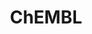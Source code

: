 ---
bigquery: https://console.cloud.google.com/bigquery?p=patents-public-data&d=ebi_chembl&page=dataset
citation: '"The ChEMBL database in 2017." Anna Gaulton, Anne Hersey, Michał Nowotka,
  A Patrícia Bento, Jon Chambers, David Mendez, Prudence Mutowo, Francis Atkinson,
  Louisa J Bellis, Elena Cibrián-Uhalte, Mark Davies, Nathan Dedman, Anneli Karlsson,
  María Paula Magariños, John P Overington, George Papadatos, Ines Smit, Andrew R
  Leach Nucleic acids Research (2017) 45 (Database Issue), D945-D954'
contributors: European Bioinformatics Institute
cost: None
description: ChEMBL Data is a manually curated database of small molecules used in
  drug discovery, including information about existing patented drugs.
documentation: 'schema: https://www.ebi.ac.uk/chembl/db_schema


  '
last_edit: 04/07/2022, 14:00:01
location: https://console.cloud.google.com/marketplace/product/google_patents_public_datasets/chembl
maintained_by: EMBL-EBI, an outstation of European Molecular Biology Laboratory
related_publications: '

  ChEMBL: towards direct deposition of bioassay data.


  Mendez D, Gaulton A, Bento AP, Chambers J, De Veij M, Félix E, Magariños MP, Mosquera
  JF, Mutowo P, Nowotka M, Gordillo-Marañón M, Hunter F, Junco L, Mugumbate G, Rodriguez-Lopez
  M, Atkinson F, Bosc N, Radoux CJ, Segura-Cabrera A, Hersey A, Leach AR.


  — Nucleic Acids Res. 2019; 47(D1):D930-D940. doi: 10.1093/nar/gky1075

  '
schema_fields:
- authors
- atc_code
- published_type
- assay_cell_type
- compound_name
- standard_value
- cell_id
- comp_go_id
- target_desc
- frac_code
- pubmed_id
- level4
- withdrawn_country
- chebi_par_id
- warning_description
- value
- rtb
- chirality
- data_validity_comment
- smarts
- definition
- assay_category
- predbind_id
- mec_id
- biocomp_id
- comments
- num_ro5_violations
- standard_relation
- usan_stem_definition
- curated_by
- parent_id
- standard_flag
- published_units
- site_name
- source_domain_id
- confidence
- therapeutic_flag
- max_phase_for_ind
- nda_type
- prediction_method
- mecref_id
- first_approval
- std_act_id
- assay_tax_id
- syn_type
- uo_units
- protein_class_synonym
- domain_name
- patent_no
- applicant_full_name
- sequence
- journal
- tissue_id
- job_id
- sequence_md5sum
- molfile
- component_id
- efo_term
- enzyme_name
- accession
- met_conversion
- ddd_value
- direct_interaction
- ddd_id
- type
- relationship_type
- mechanism_comment
- standard_text_value
- publication_number
- parameter_type
- oc_id
- mechanism_of_action
- go_id
- standard_inchi
- curation_comment
- co_stem_id
- sitecomp_id
- withdrawn_year
- confidence_score
- delist_flag
- black_box_warning
- normal_range_min
- full_molformula
- max_phase
- withdrawn_reason
- relation
- met_id
- class_level
- bei
- cell_ontology_id
- cx_most_bpka
- result_flag
- strength
- level2
- usan_year
- canonical_smiles
- hrac_class_id
- molecular_mechanism
- dosage_form
- cidx
- relationship
- ref_url
- alert_id
- doc_id
- pathway_id
- actsm_id
- disease_efficacy
- assay_strain
- l1
- activity_count
- src_id
- level5
- pathway_key
- caloha_id
- downgraded
- availability_type
- warning_year
- ridx
- cl_lincs_id
- usan_stem
- ddd_units
- mol_hrac_id
- qudt_units
- standard_inchi_key
- qed_weighted
- oral
- idx
- doi
- polymer_flag
- mesh_heading
- hbd
- aidx
- product_id
- mc_tax_id
- bto_id
- tid
- rgid
- ad_type
- class_type
- parent_type
- l6
- aspect
- as_id
- description
- published_value
- activity_id
- active_molregno
- chembl_id
- mol_irac_id
- tid_fixed
- indref_id
- alert_set_id
- ref_type
- domain_id
- l3
- doc_type
- ingredient
- cx_most_apka
- acd_logp
- parenteral
- protein_class_id
- assay_organism
- usan_substem
- potential_duplicate
- mc_target_accession
- mc_target_type
- warning_country
- ddd_comment
- component_synonym
- assay_test_type
- targrel_id
- stem_class
- src_description
- metref_id
- db_version
- mesh_id
- mutation
- assay_subcellular_fraction
- version
- substrate_record_id
- usan_stem_id
- src_compound_id
- mc_target_name
- abstract
- metabolite_record_id
- compsyn_id
- assay_type
- smid
- frac_class_id
- level2_description
- irac_code
- patent_use_code
- first_page
- major_class
- set_name
- synonyms
- irac_class_id
- mw_freebase
- isoform
- tax_id
- alert_name
- protclasssyn_id
- end_position
- protein_class_desc
- structure_type
- ro3_pass
- ap_id
- heavy_atoms
- year
- cx_logp
- previous_company
- efo_id
- standard_units
- orig_description
- action_type
- psa
- indication_class
- assay_id
- topical
- mol_frac_id
- standard_type
- l2
- variant_id
- cell_source_tissue
- cx_logd
- label
- upper_value
- first_in_class
- parent_go_id
- src_short_name
- assay_class_id
- cell_description
- aromatic_rings
- entity_type
- site_residues
- site_id
- molecule_type
- warning_type
- name
- targcomp_id
- clo_id
- formulation_id
- stem
- l7
- assay_source
- prod_pat_id
- drugind_id
- mw_monoisotopic
- comp_class_id
- path
- bao_endpoint
- homologue
- assay_param_id
- entity_id
- cell_source_tax_id
- level4_description
- organism
- compd_id
- innovator_company
- short_name
- met_comment
- le
- ref_id
- parameter_value
- stat
- hba_lipinski
- annotation
- full_mwt
- relationship_desc
- ddd_admr
- component_type
- last_active
- uberon_id
- molecular_species
- drug_record_id
- withdrawn_class
- drug_substance_flag
- standard_upper_value
- tbl
- record_id
- res_stem_id
- binding_site_comment
- toid
- source
- bao_format
- hba
- num_alerts
- pchembl_value
- src_assay_id
- country
- submission_date
- status
- cpd_str_alert_id
- drug_product_flag
- prodrug
- assay_tissue
- approval_date
- patent_expire_date
- activity_comment
- warning_class
- published_relation
- subgroup
- molregno
- updated_by
- company
- natural_product
- route
- bao_id
- domain_type
- start_position
- acd_most_bpka
- enzyme_tid
- level1_description
- pref_name
- level1
- log_id
- text_value
- helm_notation
- level3_description
- warnref_id
- db_source
- creation_date
- target_type
- units
- warning_id
- cell_name
- parent_molregno
- who_name
- inorganic_flag
- lle
- mc_organism
- volume
- domain_description
- ass_cls_map_id
- species_group_flag
- priority
- hrac_code
- selectivity_comment
- dosed_ingredient
- assay_desc
- acd_most_apka
- num_lipinski_ro5_violations
- who_extra
- l8
- normal_range_max
- last_page
- acd_logd
- cellosaurus_id
- research_stem
- molsyn_id
- cell_source_organism
- compound_key
- active_ingredient
- trade_name
- mol_atc_id
- alogp
- level3
- sei
- updated_on
- title
- target_mapping
- hbd_lipinski
- patent_id
- l4
- related_tid
- withdrawn_flag
- l5
- issue
shortname: chembl
tags:
- biotechnology
- health
- chemical
- bioinformatics
- medical
terms_of_use: CC BY-SA 3.0
title: ChEMBL
uuid: e232a192-965c-4ec9-904c-155b6dfe56c5
---